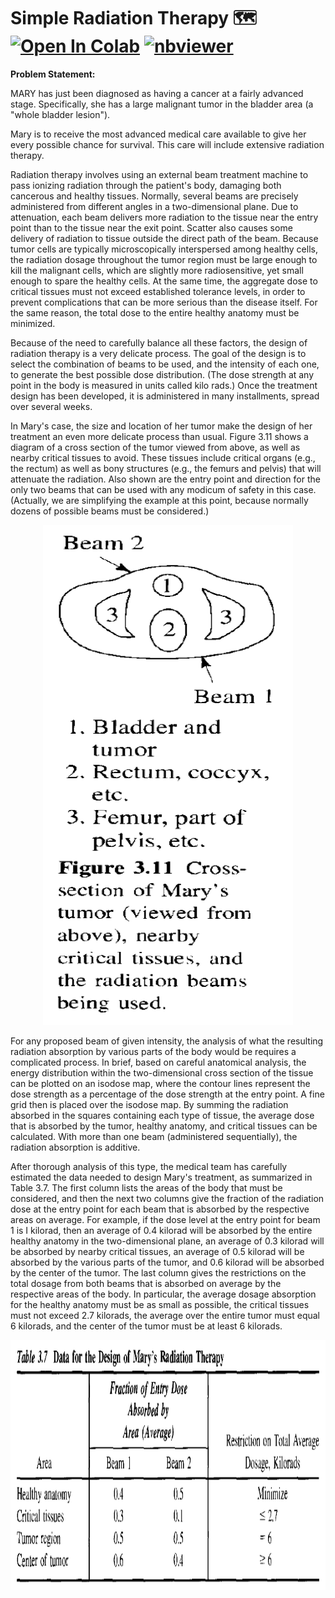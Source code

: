 # Simple Radiation Therapy 🗺 <a href="https://colab.research.google.com/github/Pegah-Ardehkhani/Optimization-Problems-and-Solutions/blob/main/06.%20Simple%20Radiation%20Therapy/Simple%20Radiation%20Therapy.ipynb" target="_parent\"><img src="https://colab.research.google.com/assets/colab-badge.svg" alt="Open In Colab"/></a> [![nbviewer](https://img.shields.io/badge/render-nbviewer-orange.svg)](https://nbviewer.org/github/Pegah-Ardehkhani/Optimization-Problems-and-Solutions/blob/main/06.%20Simple%20Radiation%20Therapy/Simple%20Radiation%20Therapy.ipynb)

**Problem Statement:**

MARY has just been diagnosed as having a cancer at a fairly advanced stage. Specifically, she has a large malignant tumor in the bladder area (a "whole bladder lesion").

Mary is to receive the most advanced medical care available to give her every
possible chance for survival. This care will include extensive radiation therapy.

Radiation therapy involves using an external beam treatment machine to pass
ionizing radiation through the patient's body, damaging both cancerous and healthy tissues. Normally, several beams are precisely administered from different angles in a two-dimensional plane. Due to attenuation, each beam delivers more radiation to the tissue near the entry point than to the tissue near the exit point. Scatter also causes some delivery of radiation to tissue outside the direct path of the beam. Because tumor cells are typically microscopically interspersed among healthy cells, the radiation dosage throughout the tumor region must be large enough to kill the malignant cells, which are slightly more radiosensitive, yet small enough to spare the healthy cells. At the same time, the aggregate dose to critical tissues must not exceed established tolerance levels, in order to prevent complications that can be more serious than the disease itself. For the same reason, the total dose to the entire healthy anatomy must be minimized.

Because of the need to carefully balance all these factors, the design of radiation therapy is a very delicate process. The goal of the design is to select the combination of beams to be used, and the intensity of each one, to generate the best possible dose distribution. (The dose strength at any point in the body is measured in units called kilo rads.) Once the treatment design has been developed, it is administered in many installments, spread over several weeks.

In Mary's case, the size and location of her tumor make the design of her treatment an even more delicate process than usual. Figure 3.11 shows a diagram of a cross section of the tumor viewed from above, as well as nearby critical tissues to avoid. These tissues include critical organs (e.g., the rectum) as well as bony structures (e.g., the femurs and pelvis) that will attenuate the radiation. Also shown are the entry point and direction for the only two beams that can be used with any modicum of safety in this case. (Actually, we are simplifying the example at this point, because normally dozens of possible beams must be considered.)

<p align="center">
  <img width="400" height="800" src="https://github.com/Pegah-Ardehkhani/Optimization-Problems-and-Solutions/blob/main/06.%20Simple%20Radiation%20Therapy/Figure%203.11.PNG">
</p>

For any proposed beam of given intensity, the analysis of what the resulting radiation absorption by various parts of the body would be requires a complicated process. In brief, based on careful anatomical analysis, the energy distribution within the two-dimensional cross section of the tissue can be plotted on an isodose map, where the contour lines represent the dose strength as a percentage of the dose strength at the entry point. A fine grid then is placed over the isodose map. By summing the radiation absorbed in the squares containing each type of tissue, the average dose that is absorbed by the tumor, healthy anatomy, and critical tissues can be calculated. With more than one beam (administered sequentially), the radiation absorption is additive.

After thorough analysis of this type, the medical team has carefully estimated the data needed to design Mary's treatment, as summarized in Table 3.7. The first column lists the areas of the body that must be considered, and then the next two columns give the fraction of the radiation dose at the entry point for each beam that is absorbed by the respective areas on average. For example, if the dose level at the entry point for beam 1 is I kilorad, then an average of 0.4 kilorad will be absorbed by the entire healthy anatomy in the two-dimensional plane, an average of 0.3 kilorad will be absorbed by nearby critical tissues, an average of 0.5 kilorad will be absorbed by the various parts of the tumor, and 0.6 kilorad will be absorbed by the center of the tumor. The last column gives the restrictions on the total dosage from both beams that is absorbed on average by the respective areas of the body. In particular, the average dosage absorption for the healthy anatomy must be as small as possible, the critical tissues must not exceed 2.7 kilorads, the average over the entire tumor must equal 6 kilorads, and the center of the tumor must be at least 6 kilorads.

<p align="center">
  <img width="800" height="400" src="https://github.com/Pegah-Ardehkhani/Optimization-Problems-and-Solutions/blob/main/06.%20Simple%20Radiation%20Therapy/Table%203.7.PNG">
</p>
